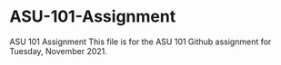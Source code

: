 # ASU-101-Assignment
ASU 101 Assignment
This file is for the ASU 101 Github assignment for Tuesday, November 2021.
